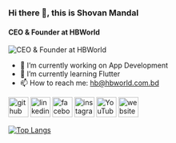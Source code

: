### Hi there 👋, this is Shovan Mandal
#### CEO & Founder at HBWorld
![CEO & Founder at HBWorld](https://scontent.fdac99-1.fna.fbcdn.net/v/t39.30808-6/347110907_948482989831370_399601931903444381_n.jpg?stp=dst-jpg_s960x960&_nc_cat=100&ccb=1-7&_nc_sid=cc71e4&_nc_ohc=EPfG0siMma8Q7kNvgErKdUY&_nc_zt=23&_nc_ht=scontent.fdac99-1.fna&_nc_gid=AB95SPaWsqKingqCnT9wPqZ&oh=00_AYCP61gaXWg7_R4M3U1oz-Io5Kni8Y46ZaUa4Nv9ucXT9w&oe=6743DCC9)


- 🔭 I’m currently working on App Development 
- 🌱 I’m currently learning Flutter 
- 📫 How to reach me: hb@hbworld.com.bd 


[<img src='https://cdn.jsdelivr.net/npm/simple-icons@3.0.1/icons/github.svg' alt='github' height='40'>](https://github.com/hbshovan)  [<img src='https://cdn.jsdelivr.net/npm/simple-icons@3.0.1/icons/linkedin.svg' alt='linkedin' height='40'>](https://www.linkedin.com/in/hbshovan/)  [<img src='https://cdn.jsdelivr.net/npm/simple-icons@3.0.1/icons/facebook.svg' alt='facebook' height='40'>](https://www.facebook.com/hbshovan)  [<img src='https://cdn.jsdelivr.net/npm/simple-icons@3.0.1/icons/instagram.svg' alt='instagram' height='40'>](https://www.instagram.com/hbshovanhb/)  [<img src='https://cdn.jsdelivr.net/npm/simple-icons@3.0.1/icons/youtube.svg' alt='YouTube' height='40'>](https://www.youtube.com/channel/hbworld_yt)  [<img src='https://cdn.jsdelivr.net/npm/simple-icons@3.0.1/icons/icloud.svg' alt='website' height='40'>](https://hb.hbworld.com.bd)  

[![Top Langs](https://github-readme-stats.vercel.app/api/top-langs/?username=hbshovan)](https://github.com/anuraghazra/github-readme-stats)

